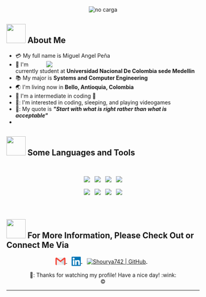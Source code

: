 <div align="center">
  <img src="https://tenor.com/es-419/view/jujutsu-kaisen-meme-domain-expansion-kurose-choso-gif-15597396894048984178>" width="50px" height="50px" alt="no carga"></img>
</div>

## <img src="https://raw.githubusercontent.com/nixin72/nixin72/master/wave.gif" width="50px" height="50px"></img> About Me

- :credit_card: My full name is Miguel Angel Peña <img src="https://media1.tenor.com/m/M0GblXBOboIAAAAC/lufy.gif" width="400" align="right"/>
- :school: I'm currently student at **Universidad Nacional De Colombia sede Medellin**
- :books: My major is **Systems and Computer Engineering**
- :earth_asia: I'm living now in **Bello, Antioquia, Colombia**
- 🗿 I'm a intermediate in coding 🐍
- 🐳: I'm interested in coding, sleeping, and playing videogames
- 📘: My quote is **_"Start with what is right rather than what is acceptable"_**
- 

## <img src="https://media2.giphy.com/media/QssGEmpkyEOhBCb7e1/giphy.gif?cid=ecf05e47a0n3gi1bfqntqmob8g9aid1oyj2wr3ds3mg700bl&rid=giphy.gif" width="50px" height="50px"> Some Languages and Tools

<br>



 
 <p  align="center">

<img src="https://img.shields.io/badge/Python-3776AB?style=for-the-badge&logo=python&logoColor=white" height="25">
  &nbsp;

<img src="https://img.shields.io/badge/CSS3-1572B6?style=for-the-badge&logo=css3&logoColor=white" height="25">
&nbsp;
  
  <img src="https://img.shields.io/badge/Arduino-00979D?style=for-the-badge&logo=Arduino&logoColor=white" height="25">
&nbsp;
  
<img src="https://img.shields.io/badge/C%2B%2B-00599C?style=for-the-badge&logo=c%2B%2B&logoColor=white" height="25">
</p>
<p align="center">

<img src="https://img.shields.io/badge/Java-ED8B00?style=for-the-badge&logo=java&logoColor=white" height="25">
&nbsp;
    <img src="https://img.shields.io/badge/Eclipse-2C2255?style=for-the-badge&logo=eclipse&logoColor=white" height="25">
&nbsp;
  <img src="https://img.shields.io/badge/HTML5-E34F26?style=for-the-badge&logo=html5&logoColor=white" height="25">
&nbsp;
  <img src="https://img.shields.io/badge/Visual_Studio_Code-0078D4?style=for-the-badge&logo=visual%20studio%20code&logoColor=white" height="25">

</p>
<br>

## <img src='https://raw.githubusercontent.com/ShahriarShafin/ShahriarShafin/main/Assets/handshake.gif' width="50px" height="50px"> For More Information, Please Check Out or Connect Me Via

<p align="center">
  <a href="sshourya17@gmail.com" >
    <img align="center" alt="Shourya742 | Gmail" width="26px" src="https://github.com/SatYu26/SatYu26/blob/master/Assets/Gmail.svg" />
  </a> &nbsp;&nbsp;
  
  <a href="https://www.linkedin.com/in/shourya-sharma-65b5351a7/" target="_blank">
    <img align="center" alt="Shourya742 | Linkedin" width="24px" src="https://github.com/SatYu26/SatYu26/blob/master/Assets/Linkedin.svg" />
  </a> &nbsp;&nbsp;
  
  <a href="https://profile-summary-for-github.herokuapp.com/user/Shourya742" target="_blank">
    <img align="center" alt="Shourya742 | GitHub" width="26px" src="https://upload.wikimedia.org/wikipedia/commons/thumb/a/ae/Github-desktop-logo-symbol.svg/1024px-Github-desktop-logo-symbol.svg.png" />
  </a> &nbsp;&nbsp;
  
<p>

<div align="center">
  🦈: Thanks for watching my profile! Have a nice day! :wink: <br/>
  &copy; 
</div>

---
